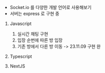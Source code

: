 - Socket.io 를 다양한 개발 언어로 사용해보기
- 서버는 express 로 구현 중

1. Javascript

   1. 실시간 채팅 구현
   2. 입장 순번에 따른 방 입장
   3. 기존 방에서 다른 방 이동
      -> 23.11.09 구현 완

2. Typescript
3. NextJS
